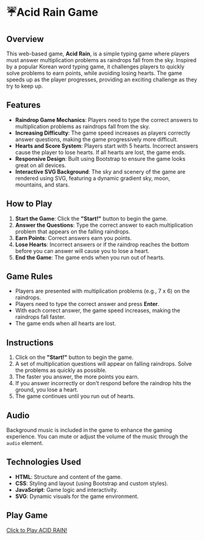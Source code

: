 # ☔Acid Rain Game

## Overview

This web-based game, **Acid Rain**, is a simple typing game where players must answer multiplication problems as raindrops fall from the sky. Inspired by a popular Korean word typing game, it challenges players to quickly solve problems to earn points, while avoiding losing hearts. The game speeds up as the player progresses, providing an exciting challenge as they try to keep up.

## Features

- **Raindrop Game Mechanics**: Players need to type the correct answers to multiplication problems as raindrops fall from the sky.
- **Increasing Difficulty**: The game speed increases as players correctly answer questions, making the game progressively more difficult.
- **Hearts and Score System**: Players start with 5 hearts. Incorrect answers cause the player to lose hearts. If all hearts are lost, the game ends.
- **Responsive Design**: Built using Bootstrap to ensure the game looks great on all devices.
- **Interactive SVG Background**: The sky and scenery of the game are rendered using SVG, featuring a dynamic gradient sky, moon, mountains, and stars.

## How to Play

1. **Start the Game**: Click the **"Start!"** button to begin the game.
2. **Answer the Questions**: Type the correct answer to each multiplication problem that appears on the falling raindrops.
3. **Earn Points**: Correct answers earn you points.
4. **Lose Hearts**: Incorrect answers or if the raindrop reaches the bottom before you can answer will cause you to lose a heart.
5. **End the Game**: The game ends when you run out of hearts.

## Game Rules

- Players are presented with multiplication problems (e.g., 7 x 6) on the raindrops.
- Players need to type the correct answer and press **Enter**.
- With each correct answer, the game speed increases, making the raindrops fall faster.
- The game ends when all hearts are lost.

## Instructions

1. Click on the **"Start!"** button to begin the game.
2. A set of multiplication questions will appear on falling raindrops. Solve the problems as quickly as possible.
3. The faster you answer, the more points you earn.
4. If you answer incorrectly or don't respond before the raindrop hits the ground, you lose a heart.
5. The game continues until you run out of hearts.

## Audio

Background music is included in the game to enhance the gaming experience. You can mute or adjust the volume of the music through the `audio` element.

## Technologies Used

- **HTML**: Structure and content of the game.
- **CSS**: Styling and layout (using Bootstrap and custom styles).
- **JavaScript**: Game logic and interactivity.
- **SVG**: Dynamic visuals for the game environment.

## Play Game

[Click to Play ACID RAIN!](https://acid-rain.netlify.app/)


